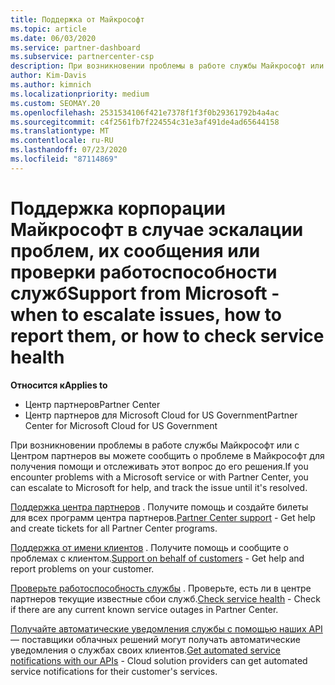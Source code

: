```yaml
---
title: Поддержка от Майкрософт
ms.topic: article
ms.date: 06/03/2020
ms.service: partner-dashboard
ms.subservice: partnercenter-csp
description: При возникновении проблемы в работе службы Майкрософт или с Центром партнеров вы можете сообщить о проблеме в Майкрософт для получения помощи и отслеживать этот вопрос до его решения.
author: Kim-Davis
ms.author: kimnich
ms.localizationpriority: medium
ms.custom: SEOMAY.20
ms.openlocfilehash: 2531534106f421e7378f1f3f0b29361792b4a4ac
ms.sourcegitcommit: c4f2561fb7f224554c31e3af491de4ad65644158
ms.translationtype: MT
ms.contentlocale: ru-RU
ms.lasthandoff: 07/23/2020
ms.locfileid: "87114869"
---
```

# <a name="support-from-microsoft---when-to-escalate-issues-how-to-report-them-or-how-to-check-service-health"></a><span data-ttu-id="49a2d-103">Поддержка корпорации Майкрософт в случае эскалации проблем, их сообщения или проверки работоспособности служб</span><span class="sxs-lookup"><span data-stu-id="49a2d-103">Support from Microsoft - when to escalate issues, how to report them, or how to check service health</span></span>

<span data-ttu-id="49a2d-104">**Относится к**</span><span class="sxs-lookup"><span data-stu-id="49a2d-104">**Applies to**</span></span>

- <span data-ttu-id="49a2d-105">Центр партнеров</span><span class="sxs-lookup"><span data-stu-id="49a2d-105">Partner Center</span></span>
- <span data-ttu-id="49a2d-106">Центр партнеров для Microsoft Cloud for US Government</span><span class="sxs-lookup"><span data-stu-id="49a2d-106">Partner Center for Microsoft Cloud for US Government</span></span>

<span data-ttu-id="49a2d-107">При возникновении проблемы в работе службы Майкрософт или с Центром партнеров вы можете сообщить о проблеме в Майкрософт для получения помощи и отслеживать этот вопрос до его решения.</span><span class="sxs-lookup"><span data-stu-id="49a2d-107">If you encounter problems with a Microsoft service or with Partner Center, you can escalate to Microsoft for help, and track the issue until it's resolved.</span></span>

<span data-ttu-id="49a2d-108">[Поддержка центра партнеров](report-problems-with-partner-center.md) . Получите помощь и создайте билеты для всех программ центра партнеров.</span><span class="sxs-lookup"><span data-stu-id="49a2d-108">[Partner Center support](report-problems-with-partner-center.md) - Get help and create tickets for all Partner Center programs.</span></span>

<span data-ttu-id="49a2d-109">[Поддержка от имени клиентов](report-problems-on-behalf-of-a-customer.md) . Получите помощь и сообщите о проблемах с клиентом.</span><span class="sxs-lookup"><span data-stu-id="49a2d-109">[Support on behalf of customers](report-problems-on-behalf-of-a-customer.md) - Get help and report problems on your customer.</span></span>

<span data-ttu-id="49a2d-110">[Проверьте работоспособность службы](check-service-health.md) . Проверьте, есть ли в центре партнеров текущие известные сбои служб.</span><span class="sxs-lookup"><span data-stu-id="49a2d-110">[Check service health](check-service-health.md) - Check if there are any current known service outages in Partner Center.</span></span>

<span data-ttu-id="49a2d-111">[Получайте автоматические уведомления службы с помощью наших API](get-automated-service-notifications-with-our-apis.md) — поставщики облачных решений могут получать автоматические уведомления о службах своих клиентов.</span><span class="sxs-lookup"><span data-stu-id="49a2d-111">[Get automated service notifications with our APIs](get-automated-service-notifications-with-our-apis.md) - Cloud solution providers can get automated service notifications for their customer's services.</span></span>


 

 



